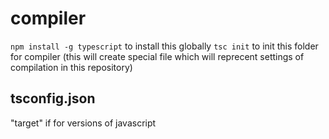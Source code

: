 # compiler
`npm install -g typescript` to install this globally
`tsc init` to init this folder for compiler (this will create special file which will reprecent settings of compilation in this repository)

## tsconfig.json
"target" if for versions of javascript
